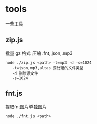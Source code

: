 # tools
一些工具

## zip.js
 批量 gz 格式 压缩 .fnt,.json,.mp3
```
node ./zip.js <path> -t=mp3 -d -s=1024
   -t=json,mp3,altas 要处理的文件类型
   -d 删除源文件
   -s=1024
```

## fnt.js
提取fnt图片单独图片
```
node ./fnt.js <path>
```